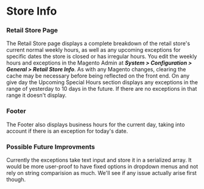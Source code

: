 Store Info
==========

### Retail Store Page ###
The Retail Store page displays a complete breakdown of the retail store's current
normal weekly hours, as well as any upcoming exceptions for
specific dates the store is closed or has irregular hours.  You edit the weekly hours
and exceptions in the Magento Admin at ***System > Configuration > General > Retail Store Info***.
As with any Magento changes, clearing the cache may be necessary before being reflected
on the front end.  On any give day the Upcoming Special Hours section displays any
exceptions in the range of yesterday to 10 days in the future.
If there are no exceptions in that range it doesn't display.

### Footer ###
The Footer also displays business hours for the current day,
taking into account if there is an exception for today's date.


### Possible Future Improvments ###
Currently the exceptions take text input and store it in a serialized array.
It would be more user-proof to have fixed options in dropdown menus and not rely on string
comparision as much.  We'll see if any issue actually arise first though.
